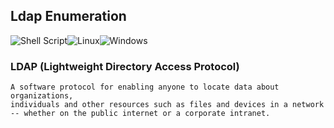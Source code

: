 ## Ldap Enumeration
![Shell Script](https://img.shields.io/badge/shell_script-%23121011.svg?style=for-the-badge&logo=gnu-bash&logoColor=white)![Linux](https://img.shields.io/badge/Linux-FCC624?style=for-the-badge&logo=linux&logoColor=black)![Windows](https://img.shields.io/badge/Windows-0078D6?style=for-the-badge&logo=windows&logoColor=white)

### LDAP (Lightweight Directory Access Protocol) 
    A software protocol for enabling anyone to locate data about organizations, 
    individuals and other resources such as files and devices in a network 
    -- whether on the public internet or a corporate intranet.
